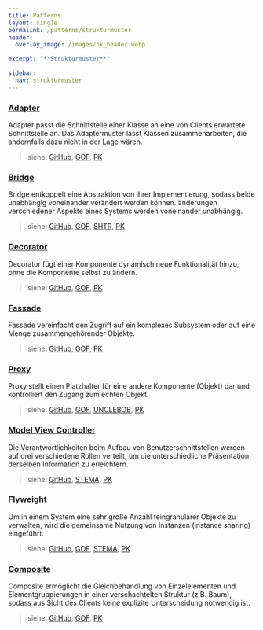 ```yaml
---
title: Patterns
layout: single
permalink: /patterns/strukturmuster
header:
  overlay_image: /images/pk_header.webp

excerpt: "**Strukturmuster**"

sidebar:
  nav: strukturmuster
---
```


### [Adapter](/patterns/strukturmuster/adapter)
Adapter passt die Schnittstelle einer Klasse an eine von Clients erwartete Schnittstelle an. Das Adaptermuster lässt Klassen zusammenarbeiten, die andernfalls dazu nicht in der Lage wären.

> siehe: [GitHub](https://github.com/KarlEilebrecht/patterns-kompakt-code/blob/main/src/test/java/de/calamanari/pk/adapter/README.md), [GOF](/literature#gof), [PK](/literature#pk)

### [Bridge](/patterns/strukturmuster/bridge)
Bridge entkoppelt eine Abstraktion von ihrer Implementierung, sodass beide unabhängig voneinander verändert werden können. änderungen verschiedener Aspekte eines Systems werden voneinander unabhängig.

> siehe: [GitHub](https://github.com/KarlEilebrecht/patterns-kompakt-code/blob/main/src/test/java/de/calamanari/pk/bridge/README.md), [GOF](/literature#gof), [SHTR](/literature#shtr), [PK](/literature#pk)

### [Decorator](/patterns/strukturmuster/decorator)
Decorator fügt einer Komponente dynamisch neue Funktionalität hinzu, ohne die Komponente selbst zu ändern.

> siehe: [GitHub](https://github.com/KarlEilebrecht/patterns-kompakt-code/blob/main/src/test/java/de/calamanari/pk/decorator/README.md), [GOF](/literature#gof), [PK](/literature#pk)

### [Fassade](/patterns/strukturmuster/fassade)
Fassade vereinfacht den Zugriff auf ein komplexes Subsystem oder auf eine Menge zusammengehörender Objekte.

> siehe: [GitHub](https://github.com/KarlEilebrecht/patterns-kompakt-code/blob/main/src/test/java/de/calamanari/pk/facade/README.md), [GOF](/literature#gof), [PK](/literature#pk)

### [Proxy](/patterns/strukturmuster/proxy)
Proxy stellt einen Platzhalter für eine andere Komponente (Objekt) dar und kontrolliert den Zugang zum echten Objekt.

> siehe: [GitHub](https://github.com/KarlEilebrecht/patterns-kompakt-code/blob/main/src/test/java/de/calamanari/pk/proxy/README.md), [GOF](/literature#gof), [UNCLEBOB](/literature#unclebob), [PK](/literature#pk)

### [Model View Controller](modelviewcontroller)
Die Verantwortlichkeiten beim Aufbau von Benutzerschnittstellen werden auf drei verschiedene Rollen verteilt, um die unterschiedliche Präsentation derselben Information zu erleichtern.

> siehe: [GitHub](https://github.com/KarlEilebrecht/patterns-kompakt-code/blob/main/src/test/java/de/calamanari/pk/modelviewcontroller/README.md), [STEMA](/literature#stema), [PK](/literature#pk)

### [Flyweight](/patterns/strukturmuster/flyweight)
Um in einem System eine sehr große Anzahl feingranularer Objekte zu verwalten, wird die gemeinsame Nutzung von Instanzen (instance sharing) eingeführt.

> siehe: [GitHub](https://github.com/KarlEilebrecht/patterns-kompakt-code/blob/main/src/test/java/de/calamanari/pk/flyweight/README.md), [GOF](/literature#gof), [STEMA](/literature#stema), [PK](/literature#pk)

### [Composite](/patterns/strukturmuster/composite)
Composite ermöglicht die Gleichbehandlung von Einzelelementen und Elementgruppierungen in einer verschachtelten Struktur (z.B. Baum), sodass aus Sicht des Clients keine explizite Unterscheidung notwendig ist.

> siehe: [GitHub](https://github.com/KarlEilebrecht/patterns-kompakt-code/blob/main/src/test/java/de/calamanari/pk/composite/README.md), [GOF](/literature#gof), [PK](/literature#pk)

